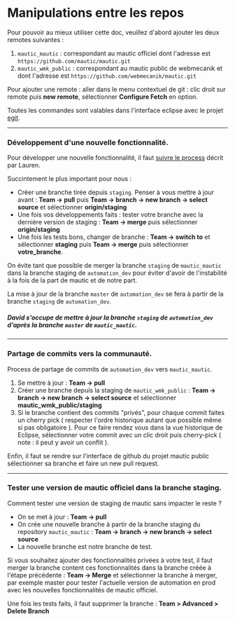 # Manipulations entre les repos

Pour pouvoir au mieux utiliser cette doc, veuillez d'abord ajouter les deux remotes suivantes :

1. `mautic_mautic` : correspondant au mautic officiel dont l'adresse est `https://github.com/mautic/mautic.git`
2. `mautic_wmk_public` : correspondant au mautic public de webmecanik et dont l'adresse est `https://github.com/webmecanik/mautic.git`

Pour ajouter une remote : aller dans le menu contextuel de git : clic droit sur remote puis **new remote**, sélectionner **Configure Fetch** en option.

Toutes les commandes sont valables dans l'interface eclipse avec le projet [egit](www.eclipse.org/egit/documentation/).

---

### Développement d'une nouvelle fonctionnalité.

Pour développer une nouvelle fonctionnalité, il faut [suivre le process](lien_vers_le_process...) décrit par Lauren.

Succintement le plus important pour nous :

* Créer une branche tirée depuis `staging`. Penser à vous mettre à jour avant : **Team -> pull** puis **Team -> branch -> new branch -> select source** et sélectionner **origin/staging**
* Une fois vos développements faits : tester votre branche avec la dernière version de staging :  **Team -> merge** puis sélectionner **origin/staging**
* Une fois les tests bons, changer de branche : **Team -> switch to** et sélectionner **staging** puis **Team -> merge** puis sélectionner **votre_branche**.

On évite tant que possible de merger la branche `staging` de `mautic_mautic` dans la branche staging de `automation_dev` pour éviter d'avoir de l'instabilité à la fois de la part de mautic et de notre part.

La mise à jour de la branche `master` de `automation_dev` se fera à partir de la branche `staging` de `automation_dev`.

##### David s'occupe de mettre à jour la branche `staging` de `automation_dev` d'après la branche `master` de `mautic_mautic`.

---

### Partage de commits vers la communauté.

Process de partage de commits de `automation_dev` vers `mautic_mautic`.

1. Se mettre à jour : **Team -> pull**
2. Créer une branche depuis la staging de `mautic_wmk_public` : **Team -> branch -> new branch -> select source** et sélectionner **mautic_wmk_public/staging**
3. Si le branche contient des commits "privés", pour chaque commit faites un cherry pick ( respecter l'ordre historique autant que possible même si pas obligatoire ). Pour ce faire rendez vous dans la vue historique de Eclipse, sélectionner votre commit avec un clic droit puis cherry-pick ( note : il peut y avoir un conflit ).

Enfin, il faut se rendre sur l'interface de github du projet mautic public sélectionner sa branche et faire un new pull request.

---

### Tester une version de mautic officiel dans la branche staging.
	
Comment tester une version de staging de mautic sans impacter le reste ?

* On se met à jour : **Team -> pull**
* On crée une nouvelle branche à partir de la branche staging du repository `mautic_mautic` : **Team -> branch -> new branch -> select source**
* La nouvelle branche est notre branche de test.

Si vous souhaitez ajouter des fonctionnalités privées à votre test, il faut merger la branche content ces fonctionnalités dans la branche créée à l'étape précédente : **Team -> Merge** et sélectionner la branche à merger, par exemple master pour tester l'actuelle version de automation en prod avec les nouvelles fonctionnalités de mautic officiel.

Une fois les tests faits, il faut supprimer la branche : **Team > Advanced > Delete Branch**
